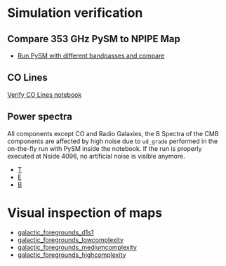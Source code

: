 # Simulation verification

## Compare 353 GHz PySM to NPIPE Map

* [Run PySM with different bandpasses and compare](https://gist.github.com/zonca/c757aa0bff488231c95c1e6480172b02)

## CO Lines

[Verify CO Lines notebook](verify_CO.ipynb)

## Power spectra

All components except CO and Radio Galaxies,
the B Spectra of the CMB components are affected by high noise due to `ud_grade` performed in the on-the-fly run with PySM inside the notebook.
If the run is properly executed at Nside 4096, no artificial noise is visible anymore.

* [T](https://nbviewer.org/gist/zonca/a42e3aaea7a63914c338093a4062f828)
* [E](https://nbviewer.org/gist/zonca/1356c616351eee3b88f314731510e32a)
* [B](https://nbviewer.org/gist/zonca/dae682f67435780d747be59a4dfabf60)

# Visual inspection of maps

* [galactic_foregrounds_d1s1](https://nbviewer.org/gist/zonca/5636363d3451d8644ee6a244899e4364)
* [galactic_foregrounds_lowcomplexity](https://nbviewer.org/gist/zonca/df46ab650285e2f48a24a68199dabf9c)
* [galactic_foregrounds_mediumcomplexity](https://nbviewer.org/gist/zonca/5c2023d6891f8b10c1f8f16fbcad2234)
* [galactic_foregrounds_highcomplexity](https://nbviewer.org/gist/zonca/871f217a96e8558f41af2a063b6abc22)
